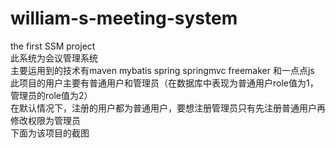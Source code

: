 # william-s-meeting-system
the first SSM project<br>
此系统为会议管理系统<br>
主要运用到的技术有maven mybatis spring springmvc freemaker 和一点点js<br>
此项目的用户主要有普通用户和管理员（在数据库中表现为普通用户role值为1，管理员的role值为2）<br>
在默认情况下，注册的用户都为普通用户，要想注册管理员只有先注册普通用户再修改权限为管理员<br>
下面为该项目的截图<br>

